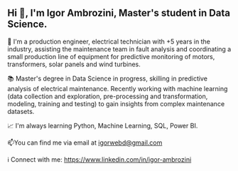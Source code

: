 ## Hi 👋, I'm Igor Ambrozini, Master's student in Data Science.

🔭 I'm a production engineer, electrical technician with +5 years in the industry, assisting the maintenance team in fault analysis and coordinating a small production line of equipment for predictive monitoring of motors, transformers, solar panels and wind turbines.  

:books: Master's degree in Data Science in progress, skilling in predictive analysis of electrical maintenance. Recently working with machine learning (data collection and exploration, pre-processing and transformation, modeling, training and testing) to gain insights from complex maintenance datasets.  

:chart_with_upwards_trend: I'm always learning Python, Machine Learning, SQL, Power BI.  

📫You can find me via email at igorwebd@gmail.com  

:information_source: Connect with me:
https://www.linkedin.com/in/igor-ambrozini
